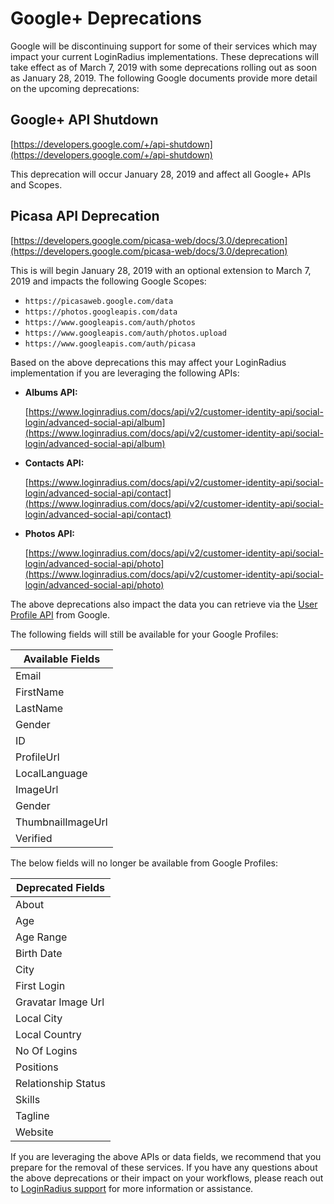 Google+ Deprecations
=================================

Google will be discontinuing support for some of their services which may impact your current LoginRadius implementations. These deprecations will take effect as of March 7, 2019 with some deprecations rolling out  as soon as January 28, 2019. The following Google documents provide more detail on the upcoming deprecations: 

## Google+ API Shutdown

[https://developers.google.com/+/api-shutdown](https://developers.google.com/+/api-shutdown)

This deprecation will occur January 28, 2019 and affect all Google+ APIs and Scopes. 

## Picasa API Deprecation 
[https://developers.google.com/picasa-web/docs/3.0/deprecation](https://developers.google.com/picasa-web/docs/3.0/deprecation)

This is will begin January 28, 2019 with an optional extension to March 7, 2019 and impacts the following Google Scopes: 

- `https://picasaweb.google.com/data`
- `https://photos.googleapis.com/data`
- `https://www.googleapis.com/auth/photos`
- `https://www.googleapis.com/auth/photos.upload`
- `https://www.googleapis.com/auth/picasa`
 
Based on the above deprecations this may affect your LoginRadius implementation if you are leveraging the following APIs: 

- **Albums API:**

	[https://www.loginradius.com/docs/api/v2/customer-identity-api/social-login/advanced-social-api/album](https://www.loginradius.com/docs/api/v2/customer-identity-api/social-login/advanced-social-api/album)

- **Contacts API:**

	[https://www.loginradius.com/docs/api/v2/customer-identity-api/social-login/advanced-social-api/contact](https://www.loginradius.com/docs/api/v2/customer-identity-api/social-login/advanced-social-api/contact)
	
- **Photos API:**

	[https://www.loginradius.com/docs/api/v2/customer-identity-api/social-login/advanced-social-api/photo](https://www.loginradius.com/docs/api/v2/customer-identity-api/social-login/advanced-social-api/photo)

The above deprecations also impact the data you can retrieve via the [User Profile API](https://www.loginradius.com/docs/api/v2/customer-identity-api/social-login/user-profile) from Google. 

The following fields will still be available for your Google Profiles:

|Available Fields   |
|---|
| Email  |
| FirstName   | 
| LastName  |
| Gender  |
| ID  |
| ProfileUrl |
| LocalLanguage  |
| ImageUrl  |
| Gender  |
| ThumbnailImageUrl |
| Verified  |


The below fields will no longer be available from Google Profiles: 


|Deprecated Fields   |
|---|
| About  |
| Age   | 
| Age Range  |
| Birth Date  |
| City |
| First Login |
| Gravatar Image Url  |
| Local City |
| Local Country  |
| No Of Logins |
| Positions  |
| Relationship Status  |
| Skills  |
| Tagline |
| Website  |



If you are leveraging the above APIs or data fields, we recommend that you prepare for the removal of these services. If you have any questions about the above deprecations or their impact on your workflows, please reach out to [LoginRadius support](https://adminconsole.loginradius.com/support/tickets/open-a-new-ticket) for more information or assistance. 
